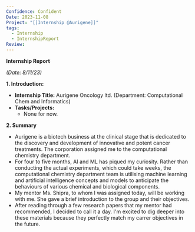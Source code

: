 ```yaml
---
Confidence: Confident
Date: 2023-11-08
Project: "[[Internship @Aurigene]]"
tags:
  - Internship
  - InternshipReport
Review:
---
```

**Internship Report**

_(Date: 8/11/23)_

**1. Introduction:**

- **Internship Title:** Aurigene Oncology ltd. (Department: Computational Chem and Informatics)
- **Tasks/Projects:**
    - None for now.

**2. Summary**

- Aurigene is a biotech business at the clinical stage that is dedicated to the discovery and development of innovative and potent cancer treatments. The corporation assigned me to the computational chemistry department.
- For four to five months, AI and ML has piqued my curiosity. Rather than conducting the actual experiments, which could take weeks, the computational chemistry department team is utilising machine learning and artificial intelligence concepts and models to anticipate the behaviours of various chemical and biological components.
- My mentor Ms. Shipra, to whom I was assigned today, will be working with me. She gave a brief introduction to the group and their objectives.
- After reading through a few research papers that my mentor had recommended, I decided to call it a day. I'm excited to dig deeper into these materials because they perfectly match my carrer objectives in the future.